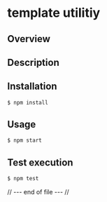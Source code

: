 template utilitiy
========================

Overview
------------------------

Description
------------------------

Installation
------------------------
```bash
$ npm install
```
Usage
------------------------
```bash
$ npm start
```

Test execution
------------------------
```bash
$ npm test
```


// --- end of file --- //


